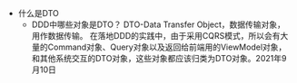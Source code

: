 
- 什么是DTO
  - DDD中哪些对象是DTO？ DTO-Data Transfer Object，数据传输对象，用作数据传输。 在落地DDD的实践中，由于采用CQRS模式，所以会有大量的Command对象、Query对象以及返回给前端用的ViewModel对象，和其他系统交互的DTO对象，这些对象都应该归类为DTO对象。2021年9月10日